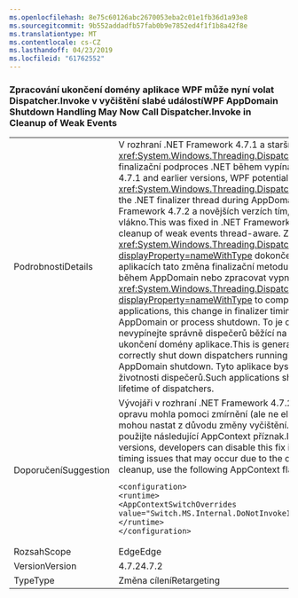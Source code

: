 ```yaml
---
ms.openlocfilehash: 8e75c60126abc2670053eba2c01e1fb36d1a93e8
ms.sourcegitcommit: 9b552addadfb57fab0b9e7852ed4f1f1b8a42f8e
ms.translationtype: MT
ms.contentlocale: cs-CZ
ms.lasthandoff: 04/23/2019
ms.locfileid: "61762552"
---
```

### <a name="wpf-appdomain-shutdown-handling-may-now-call-dispatcherinvoke-in-cleanup-of-weak-events"></a><span data-ttu-id="77c14-101">Zpracování ukončení domény aplikace WPF může nyní volat Dispatcher.Invoke v vyčištění slabé událostí</span><span class="sxs-lookup"><span data-stu-id="77c14-101">WPF AppDomain Shutdown Handling May Now Call Dispatcher.Invoke in Cleanup of Weak Events</span></span>

|   |   |
|---|---|
|<span data-ttu-id="77c14-102">Podrobnosti</span><span class="sxs-lookup"><span data-stu-id="77c14-102">Details</span></span>|<span data-ttu-id="77c14-103">V rozhraní .NET Framework 4.7.1 a starší verze WPF potenciálně vytváří <xref:System.Windows.Threading.Dispatcher?displayProperty=nameWithType> na finalizační podproces .NET během vypínání domény aplikace.</span><span class="sxs-lookup"><span data-stu-id="77c14-103">In .NET Framework 4.7.1 and earlier versions, WPF potentially creates a <xref:System.Windows.Threading.Dispatcher?displayProperty=nameWithType> on the .NET finalizer thread during AppDomain shutdown.</span></span>  <span data-ttu-id="77c14-104">Byl opraven v rozhraní .NET Framework 4.7.2 a novějších verzích tím, že vyčištění slabé události s ohledem na vlákno.</span><span class="sxs-lookup"><span data-stu-id="77c14-104">This was fixed in .NET Framework 4.7.2 and later versions by making the cleanup of weak events thread-aware.</span></span>  <span data-ttu-id="77c14-105">Z toho důvodu může volat WPF <xref:System.Windows.Threading.Dispatcher.Invoke%2A?displayProperty=nameWithType> dokončete proces vyčištění. V některých aplikacích tato změna finalizační metodu časování potenciálně způsobit výjimky během AppDomain nebo zpracovat vypnutí.</span><span class="sxs-lookup"><span data-stu-id="77c14-105">Due to this, WPF may call <xref:System.Windows.Threading.Dispatcher.Invoke%2A?displayProperty=nameWithType> to complete the cleanup process.In certain applications, this change in finalizer timing can potentially cause exceptions during AppDomain or process shutdown.</span></span>  <span data-ttu-id="77c14-106">To je obvykle vidět v aplikacích, které nevypínejte správně dispečerů běžící na pracovních vláken před procesu nebo ukončení domény aplikace.</span><span class="sxs-lookup"><span data-stu-id="77c14-106">This is generally seen in applications that do not correctly shut down dispatchers running on worker threads prior to process or AppDomain shutdown.</span></span>  <span data-ttu-id="77c14-107">Tyto aplikace byste měli věnovat pozornost ke správě životnosti dispečerů.</span><span class="sxs-lookup"><span data-stu-id="77c14-107">Such applications should take care to properly manage the lifetime of dispatchers.</span></span>|
|<span data-ttu-id="77c14-108">Doporučení</span><span class="sxs-lookup"><span data-stu-id="77c14-108">Suggestion</span></span>|<span data-ttu-id="77c14-109">Vývojáři v rozhraní .NET Framework 4.7.2 a novějších verzích, můžete zakázat tuto opravu mohla pomoci zmírnění (ale ne eliminovat) problémy načasování, které mohou nastat z důvodu změny vyčištění. Zakázat změnu v hodnotě vyčištění, použijte následující AppContext příznak.</span><span class="sxs-lookup"><span data-stu-id="77c14-109">In .NET Framework 4.7.2 and later versions, developers can disable this fix in order to help alleviate (but not eliminate) timing issues that may occur due to the cleanup change.To disable the change in cleanup, use the following AppContext flag.</span></span><pre><code class="lang-xml">&lt;configuration&gt;&#13;&#10;&lt;runtime&gt;&#13;&#10;&lt;AppContextSwitchOverrides value=&quot;Switch.MS.Internal.DoNotInvokeInWeakEventTableShutdownListener=true&quot;/&gt;&#13;&#10;&lt;/runtime&gt;&#13;&#10;&lt;/configuration&gt;&#13;&#10;</code></pre>|
|<span data-ttu-id="77c14-110">Rozsah</span><span class="sxs-lookup"><span data-stu-id="77c14-110">Scope</span></span>|<span data-ttu-id="77c14-111">Edge</span><span class="sxs-lookup"><span data-stu-id="77c14-111">Edge</span></span>|
|<span data-ttu-id="77c14-112">Version</span><span class="sxs-lookup"><span data-stu-id="77c14-112">Version</span></span>|<span data-ttu-id="77c14-113">4.7.2</span><span class="sxs-lookup"><span data-stu-id="77c14-113">4.7.2</span></span>|
|<span data-ttu-id="77c14-114">Type</span><span class="sxs-lookup"><span data-stu-id="77c14-114">Type</span></span>|<span data-ttu-id="77c14-115">Změna cílení</span><span class="sxs-lookup"><span data-stu-id="77c14-115">Retargeting</span></span>|
